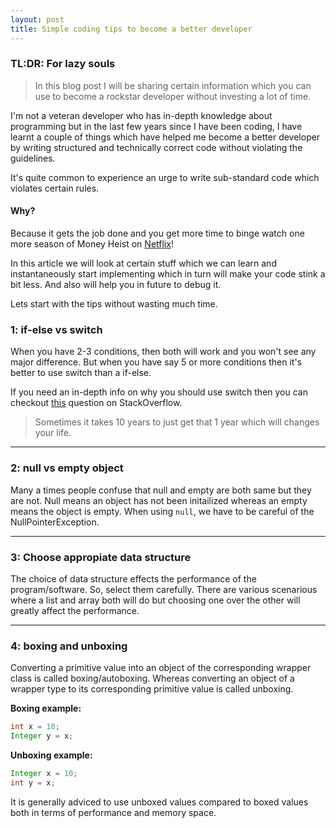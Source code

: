 ```yaml
---
layout: post
title: Simple coding tips to become a better developer
---
```


### TL:DR: For lazy souls
>In this blog post I will be sharing certain information which you can use to become a rockstar developer without investing a lot of time.

I'm not a veteran developer who has in-depth knowledge about programming but in the last few years since I have been coding, I have learnt a couple of things which have helped me become a better developer by writing structured and technically correct code without violating the guidelines.

It's quite common to experience an urge to write sub-standard code which violates certain rules.


#### Why?
Because it gets the job done and you get more time to binge watch one more season of Money Heist on [Netflix]! 

In this article we will look at certain stuff which we can learn and instantaneously start implementing which in turn will make your code stink a bit less. And also will help you in future to debug it.

Lets start with the tips without wasting much time.


### 1: if-else vs switch
When you have 2-3 conditions, then both will work and you won't see any major difference. But when you have say 5 or more conditions then it's better to use switch than a if-else.

If you need an in-depth info on why you should use switch then you can checkout [this] question on StackOverflow.

>Sometimes it takes 10 years to just get that 1 year which will changes your life.

-----
### 2: null vs empty object
Many a times people confuse that null and empty are both same but they are not. Null means an object has not been initailized whereas an empty means the object is empty. When using `null`, we have to be careful of the NullPointerException.

-----
### 3: Choose appropiate data structure
The choice of data structure effects the performance of the program/software. So, select them carefully. There are various scenarious where a list and array both will do but choosing one over the other will greatly affect the performance.

-----
### 4: boxing and unboxing
Converting a primitive value into an object of the corresponding wrapper class is called boxing/autoboxing. Whereas converting an object of a wrapper type to its corresponding primitive value is called unboxing.

**Boxing example:**
```java
int x = 10;
Integer y = x;
```

**Unboxing example:**
```java
Integer x = 10;
int y = x;
```
It is generally adviced to use unboxed values compared to boxed values both in terms of performance and memory space.

[Netflix]: https://www.netflix.com/in/
[this]: https://stackoverflow.com/questions/97987/advantage-of-switch-over-if-else-statement
